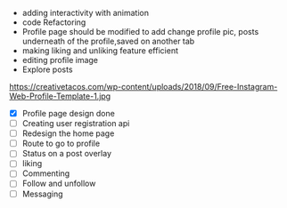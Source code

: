 - adding interactivity with animation
- code Refactoring
- Profile page should be modified to add change profile pic, posts underneath of the profile,saved on another tab
- making liking and unliking feature efficient
- editing profile image
- Explore posts

https://creativetacos.com/wp-content/uploads/2018/09/Free-Instagram-Web-Profile-Template-1.jpg

- [x] Profile page design done
- [ ] Creating user registration api
- [ ] Redesign the home page
- [ ] Route to go to profile
- [ ] Status on a post overlay
- [ ] liking
- [ ] Commenting
- [ ] Follow and unfollow
- [ ] Messaging
